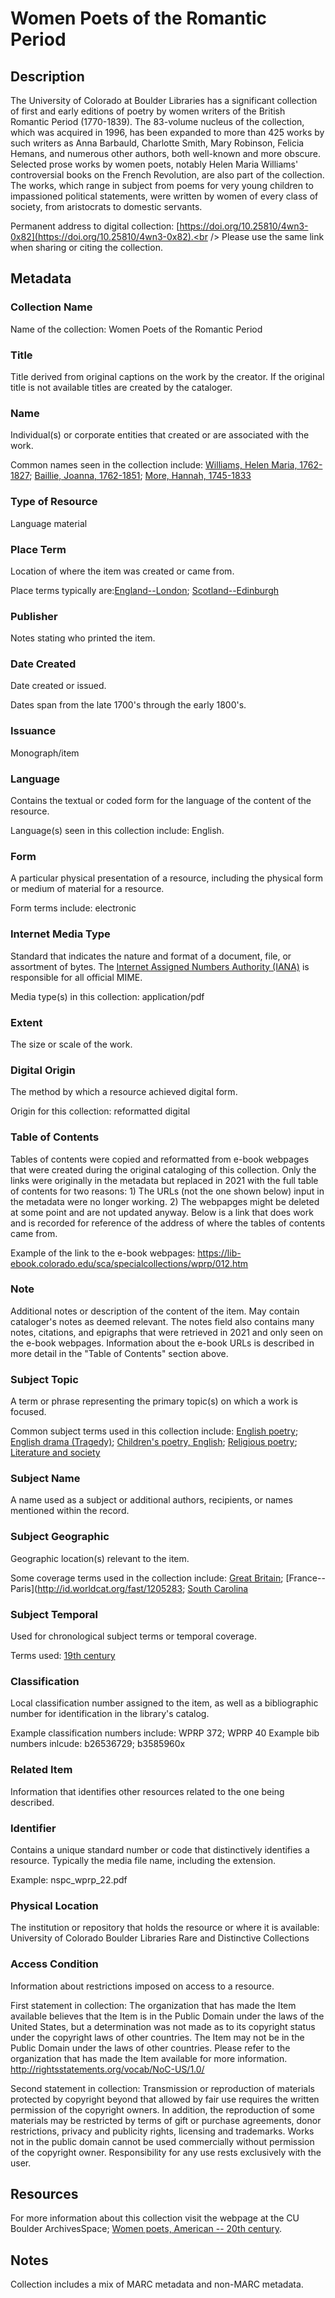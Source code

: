# Women Poets of the Romantic Period
## Description
The University of Colorado at Boulder Libraries has a significant collection of first and early editions of poetry by women writers of the British Romantic Period (1770-1839). The 83-volume nucleus of the collection, which was acquired in 1996, has been expanded to more than 425 works by such writers as Anna Barbauld, Charlotte Smith, Mary Robinson, Felicia Hemans, and numerous other authors, both well-known and more obscure. Selected prose works by women poets, notably Helen Maria Williams' controversial books on the French Revolution, are also part of the collection. The works, which range in subject from poems for very young children to impassioned political statements, were written by women of every class of society, from aristocrats to domestic servants. 

Permanent address to digital collection: [https://doi.org/10.25810/4wn3-0x82](https://doi.org/10.25810/4wn3-0x82).<br /> 
Please use the same link when sharing or citing the collection.
## Metadata
### Collection Name
Name of the collection: Women Poets of the Romantic Period
### Title
Title derived from original captions on the work by the creator. If the original title is not available titles are created by the cataloger.
### Name
Individual(s) or corporate entities that created or are associated with the work. 

Common names seen in the collection include: [Williams, Helen Maria, 1762-1827](http://id.loc.gov/authorities/names/n50015768); [Baillie, Joanna, 1762-1851](http://id.loc.gov/authorities/names/n50020865); [More, Hannah, 1745-1833](http://id.loc.gov/authorities/names/n50004618)
### Type of Resource
Language material
### Place Term
Location of where the item was created or came from.

Place terms typically are:[England--London](http://id.worldcat.org/fast/1204271); [Scotland--Edinburgh](http://id.worldcat.org/fast/1205145)
### Publisher
Notes stating who printed the item.
### Date Created
Date created or issued. 

Dates span from the late 1700's through the early 1800's.
### Issuance
Monograph/item
### Language
Contains the textual or coded form for the language of the content of the resource. 

Language(s) seen in this collection include: English.
### Form
A particular physical presentation of a resource, including the physical form or medium of material for a resource. 

Form terms include: electronic
### Internet Media Type
Standard that indicates the nature and format of a document, file, or assortment of bytes. The [Internet Assigned Numbers Authority (IANA)](https://www.iana.org/assignments/media-types/media-types.xhtml) is responsible for all official MIME. 

Media type(s) in this collection: application/pdf
### Extent
The size or scale of the work.
### Digital Origin
The method by which a resource achieved digital form.

 Origin for this collection: reformatted digital

### Table of Contents
Tables of contents were copied and reformatted from e-book webpages that were created during the original cataloging of this collection. Only the links were originally in the metadata but replaced in 2021 with the full table of contents for two reasons: 1) The URLs (not the one shown below) input in the metadata were no longer working. 2) The webpapges might be deleted at some point and are not updated anyway. Below is a link that does work and is recorded for reference of the address of where the tables of contents came from.  

Example of the link to the e-book webpages: https://lib-ebook.colorado.edu/sca/specialcollections/wprp/012.htm
### Note
Additional notes or description of the content of the item. May contain cataloger's notes as deemed relevant. The notes field also contains many notes, citations, and epigraphs that were retrieved in 2021 and only seen on the e-book webpages. Information about the e-book URLs is described in more detail in the "Table of Contents" section above.

### Subject Topic
A term or phrase representing the primary topic(s) on which a work is focused. 

Common subject terms used in this collection include: [English poetry](http://id.loc.gov/authorities/subjects/sh85043932); [English drama (Tragedy)](http://id.worldcat.org/fast/910801); [Children's poetry, English](http://id.loc.gov/authorities/subjects/sh85023735); [Religious poetry](http://id.loc.gov/authorities/subjects/sh85112702); [Literature and society](http://id.worldcat.org/fast/1000096)
### Subject Name
A name used as a subject or additional authors, recipients, or names mentioned within the record.

### Subject Geographic
Geographic location(s) relevant to the item. 

Some coverage terms used in the collection include: [Great Britain](http://id.worldcat.org/fast/1204623); [France--Paris](http://id.worldcat.org/fast/1205283; [South Carolina](http://id.worldcat.org/fast/1204600)
### Subject Temporal
Used for chronological subject terms or temporal coverage. 

Terms used: [19th century](http://id.loc.gov/authorities/subjects/sh2002012475)
### Classification
Local classification number assigned to the item, as well as a bibliographic number for identification in the library's catalog.

Example classification numbers include: WPRP 372; WPRP 40
Example bib numbers inlcude: b26536729; b3585960x
### Related Item
Information that identifies other resources related to the one being described.

### Identifier
Contains a unique standard number or code that distinctively identifies a resource. Typically the media file name, including the extension. 

Example: nspc_wprp_22.pdf

### Physical Location
The institution or repository that holds the resource or where it is available: University of Colorado Boulder Libraries Rare and Distinctive Collections
### Access Condition
Information about restrictions imposed on access to a resource.

First statement in collection: The organization that has made the Item available believes that the Item is in the Public Domain under the laws of the United States, but a determination was not made as to its copyright status under the copyright laws of other countries. The Item may not be in the Public Domain under the laws of other countries. Please refer to the organization that has made the Item available for more information. http://rightsstatements.org/vocab/NoC-US/1.0/ 

Second statement in collection: Transmission or reproduction of materials protected by copyright beyond that allowed by fair use requires the written permission of the copyright owners. In addition, the reproduction of some materials may be restricted by terms of gift or purchase agreements, donor restrictions, privacy and publicity rights, licensing and trademarks. Works not in the public domain cannot be used commercially without permission of the copyright owner. Responsibility for any use rests exclusively with the user.
## Resources
For more information about this collection visit the webpage at the CU Boulder ArchivesSpace; [Women poets, American -- 20th century](https://archives.colorado.edu/subjects/144).

## Notes
Collection includes a mix of MARC metadata and non-MARC metadata.
